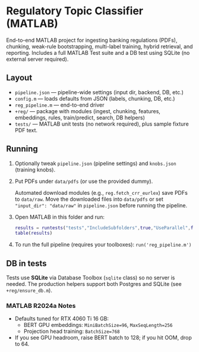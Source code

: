# Regulatory Topic Classifier (MATLAB)

End-to-end MATLAB project for ingesting banking regulations (PDFs), chunking, weak-rule bootstrapping,
multi-label training, hybrid retrieval, and reporting. Includes a full MATLAB Test suite and a DB
test using SQLite (no external server required).

## Layout
- `pipeline.json` — pipeline-wide settings (input dir, backend, DB, etc.)
- `config.m` — loads defaults from JSON (labels, chunking, DB, etc.)
- `reg_pipeline.m` — end-to-end driver
- `+reg/` — package with modules (ingest, chunking, features, embeddings, rules, train/predict, search, DB helpers)
- `tests/` — MATLAB unit tests (no network required), plus sample fixture PDF text.

## Running
1. Optionally tweak `pipeline.json` (pipeline settings) and `knobs.json` (training knobs).
2. Put PDFs under `data/pdfs` (or use the provided dummy).

   Automated download modules (e.g., `reg.fetch_crr_eurlex`) save PDFs to `data/raw`. Move the downloaded files into
   `data/pdfs` or set `"input_dir": "data/raw"` in `pipeline.json` before running the pipeline.

3. Open MATLAB in this folder and run:
   ```matlab
   results = runtests("tests","IncludeSubfolders",true,"UseParallel",false);
   table(results)
   ```
4. To run the full pipeline (requires your toolboxes): `run('reg_pipeline.m')`

## DB in tests
Tests use **SQLite** via Database Toolbox (`sqlite` class) so no server is needed.
The production helpers support both Postgres and SQLite (see `+reg/ensure_db.m`).


### MATLAB R2024a Notes
- Defaults tuned for RTX 4060 Ti 16 GB:
  - BERT GPU embeddings: `MiniBatchSize=96`, `MaxSeqLength=256`
  - Projection head training: `BatchSize=768`
- If you see GPU headroom, raise BERT batch to 128; if you hit OOM, drop to 64.
